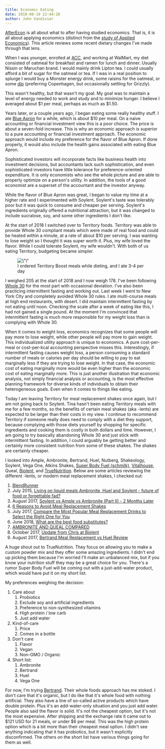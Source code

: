 ```yaml
---
title: Economic Eating
date: 2018-08-19 22:44:18
author: John Vandivier
---
```




<!-- wp:paragraph -->
<p><a href=\"http://www.afterecon.com/\">AfterEcon</a> is all about what to after having studied economics. That is, it is all about applying economics (distinct from the <a href=\"https://en.wikipedia.org/w/index.php?title=Applied_economics&amp;oldid=852805361\">study of Applied Economics</a>). This article reviews some recent dietary changes I've made through that lens.</p>
<!-- /wp:paragraph -->

<!-- wp:paragraph -->
<p>When I was younger, enrolled at <a href=\"http://www.austincc.edu/\">ACC</a>, and working at WalMart, my diet consisted of oatmeal for breakfast and ramen for lunch and dinner. Usually Nissin or Maruchan brand. I would mainly drink Lipton tea. I could usually afford a bit of sugar for the oatmeal or tea. If I was in a real position to splurge I would buy a Monster energy drink, some raisins for the oatmeal, or some <a href=\"https://en.wikipedia.org/wiki/Dipping_tobacco\">dip</a> (preferring Copenhagen, but occasionally settling for Grizzly).</p>
<!-- /wp:paragraph -->

<!-- wp:paragraph -->
<p>This wasn't healthy, but that wasn't my goal. My goal was to maintain a level of energy needed to work and study and to minimize hunger. I believe I averaged about $1 per meal, perhaps as much as $1.50.</p>
<!-- /wp:paragraph -->

<!-- wp:paragraph -->
<p>Years later, or a couple years ago, I began eating some really healthy stuff. I ate <a href=\"https://www.blueapron.com/\">Blue Apron</a> for a while, which is about $10 per meal. On a naive accounting or financial investment view this is a poor choice. The price is about a seven-fold increase. This is why an economic approach is superior to a pure accounting or financial investment approach. The economic approach would include my preference for the flavor of Blue Apron. If done properly, it would also include the health gains associated with eating Blue Apron.</p>
<!-- /wp:paragraph -->

<!-- wp:paragraph -->
<p>Sophisticated investors will incorporate facts like business health into investment decisions, but accountants lack such sophistication, and even sophisticated investors have little tolerance for preference-oriented expenditure. It is only economists who see the whole picture and are able to properly optimize on a person's utility. In addition, the tools of a good economist are a superset of the accountant and the investor anyway.</p>
<!-- /wp:paragraph -->

<!-- wp:paragraph -->
<p>While the flavor of Blue Apron was great, I began to value my time at a higher rate and I experimented with Soylent. Soylent's taste was tolerably poor but it was quick to consume and cheaper per serving. Soylent's ingredients originally offered a nutritional attraction, but it was changed to include sucralose, soy, and some other ingredients I don't like.</p>
<!-- /wp:paragraph -->

<!-- wp:paragraph -->
<p>At the start of 2018 I switched over to Territory foods. Territory was able to provide Whole 30 compliant meals which were made of real food and could be heated within a minute, at a rate of about $10 per serving. I was wanting to lose weight so I thought it was super worth it. Plus, my wife loved the flavor. While I could tolerate Soylent, my wife wouldn't. With both of us eating Territory, budgeting became simpler.</p>
<!-- /wp:paragraph -->

<!-- wp:image {\"id\":6706} -->
<figure class=\"wp-block-image\"><img src=\"http://www.afterecon.com/wp-content/uploads/2018/08/territory-food.png\" alt=\"\" class=\"wp-image-6706\"/><figcaption>I ordered Territory Boost meals while dieting, and I ate 3-4 per day</figcaption></figure>
<!-- /wp:image -->

<!-- wp:paragraph -->
<p>I weighed 205 at the start of 2018 and I now weigh 178. I've been following <a href=\"https://whole30.com/\">Whole 30</a> for the most part with occasional deviation. I've also been practicing intermittent fasting and working out. Last week I went to New York City and completely avoided Whole 30 rules. I ate multi-course meals at high end restaurants, with desert. I did maintain intermittent fasting by not eating until noon. Checking the scale after a week of eating like this, I had not gained a single pound. At the moment I'm convinced that intermittent fasting is much more responsible for my weight loss than is complying with Whole 30.</p>
<!-- /wp:paragraph -->

<!-- wp:paragraph -->
<p>When it comes to weight loss, economics recognizes that some people will pay more to lose weight, while other people will pay more to gain weight. This individualized utility approach is unique to economics. A pure cost-per-meal or cost-per-kcal accounting perspective misses this. Interestingly, if intermittent fasting causes weight loss, a person consuming a standard number of meals or calories per day should be willing to pay to eat marginally less if they are trying to lose weight. In that case, the economic cost of eating marginally more would be even higher than the economic cost of eating marginally more. This is just another illustration that economic analysis, not simply financial analysis or accounting, is the most effective planning framework for diverse kinds of individuals to obtain their heterogeneous goals. Even when it comes to things like eating.</p>
<!-- /wp:paragraph -->

<!-- wp:paragraph -->
<p>Today I am leaving Territory for meal replacement shakes once again, but I am not going back to Soylent. Tina hasn't been eating Territory meals with me for a few months, so the benefits of certain meal shakes (aka -lents) are expected to be larger than their costs in my view. I continue to recommend Territory if someone really does need to comply with a diet they support, because complying with those diets yourself by shopping for specific ingredients and cooking them is costly in both dollars and time. However, I am going to try basically abandoning Whole 30 and just stick with intermittent fasting. In addition, I could arguably be getting better and certainly more consistent nutrition from some of these shakes. The shakes are certainly cheaper.</p>
<!-- /wp:paragraph -->

<!-- wp:paragraph -->
<p>I looked into Ample, Ambronite, Bertrand, Huel, Nutberg, Shakeology, Soylent, Vega One, Atkins Shakes, <a href=\"http://superbodyfuel.com/blog/june-2018-update/\">Super Body Fuel (schmilk)</a>, <a href=\"https://vitalhouse.co/pages/nutrition\">Vitalhouse</a>, Queal, <a href=\"https://biolent.ca/products/biolent-flex\">Biolent</a>, and <a href=\"https://truenutrition.com/\">TrueNutrition</a>. Below are some articles reviewing the different -lents, or modern meal replacement shakes, I checked out:<br/></p>
<!-- /wp:paragraph -->

<!-- wp:list {\"ordered\":true} -->
<ol><li><a href=\"https://www.blendrunner.com/\">BlendRunner</a></li><li>July 2015, <a href=\"https://www.youtube.com/watch?v=T_UxOi-p6oI\">Living on liquid meals Ambronite, Huel and Soylent - future of food or forgettable fad?</a></li><li>August 2017, <a href=\"https://www.reddit.com/r/soylent/comments/6e9zd6/soylent_vs_ample_vs_ambronite_part_ii_2_months/\">Soylent vs Ample vs Ambronite (Part II) - 2 Months Later</a></li><li><a href=\"https://draxe.com/meal-replacement-shakes/\">6 Reasons to Avoid Meal Replacement Shakes</a></li><li>July 2017, <a href=\"https://lifehacker.com/compare-the-most-popular-meal-replacement-drinks-to-sel-1796775734\">Compare the Most Popular Meal Replacement Drinks to Select the Right One for You</a></li><li>June 2018, <a href=\"https://www.slant.co/topics/1426/~food-substitutes\">What are the best food substitutes?</a></li><li><a href=\"https://queal.com/ambronite-queal-compared/\">AMBRONITE AND QUEAL COMPARED</a></li><li>October 2017, <a href=\"https://www.reddit.com/r/Biolent/comments/787izv/update_from_chris_at_biolent/\">Update from Chris at Biolent</a></li><li>August 2017, <a href=\"https://www.youtube.com/watch?v=nEFZT8D9EOg\">Bertrand Meal Replacement vs Huel Review</a></li></ol>
<!-- /wp:list -->

<!-- wp:paragraph -->
<p>A huge shout out to TrueNutrition. They focus on allowing you to make a custom powder mix and they offer some amazing ingredients. I didn't end up picking them because I'm worried I'll make an unbalanced mix, but if you know your nutrition stuff they may be a great choice for you. There's a rumor Super Body Fuel will be coming out with a just-add-water product, which would have put it on my short list.</p>
<!-- /wp:paragraph -->

<!-- wp:paragraph -->
<p>My preferences weighing the decision:</p>
<!-- /wp:paragraph -->

<!-- wp:list {\"ordered\":true} -->
<ol><li>Care about<ol><li>Probiotics</li><li>Exclude soy and artificial ingredients</li><li>Preference to non-synthesized vitamins</li><li>High protein / low carb</li><li>Just add water</li></ol></li><li>Kind-of-care<ol><li>Price</li><li>Comes in a bottle</li></ol></li><li>Don't care<ol><li>Flavor</li><li>Vegan</li><li>Non-GMO / Organic</li></ol></li><li>Short list:<ol><li>Ambronite</li><li> Bertrand </li><li>Huel<br/></li><li> Vega One </li></ol></li></ol>
<!-- /wp:list -->

<!-- wp:paragraph -->
<p>For now, I'm trying <a href=\"http://bertrand.bio\">Bertrand</a>. Their whole foods approach has me stoked. I don't care that it's organic, but I do like that it's whole food with nothing artificial. They also have a line of so-called active products which have double protein. Plus it's an add-water-only situation and you just add water. People also said the flavor is solid. It's not the cheapest option, but it's not the most expensive. After shipping and the exchange rate it came out to $121 USD for 21 meals, or under $6 per meal. This was the high protein option which is a bit more than their cheapest meal option. I didn't see anything indicating that it has probiotics, but it wasn't explicitly disconfirmed. The others on the short list have various things going for them as well.</p>
<!-- /wp:paragraph -->